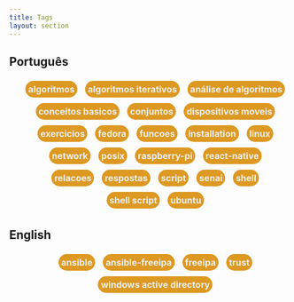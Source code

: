 ```yaml
---
title: Tags
layout: section
---
```



<style>
ul > li > a {
    border-radius: 15px 15px;
    background-color: #d92;
    color: #f0f0f0;
    font-weight: bolder;
    text-align: center;
    padding: 5px;
    font-size: 16px;
    text-decoration: none;
    white-space: nowrap;
    line-height: 20px;
}
ul > li {
    list-style: none;
    display: inline-block;
    padding: 5px;
    margin: 5px auto;
    line-height: 20px;
}
ul {
    margin: 0 auto;
    text-align: center;
}
</style>


## Português
* [algoritmos](algoritmos)
* [algoritmos iterativos](algoritmos_iterativos)
* [análise de algoritmos](análise_de_algoritmos)
* [conceitos basicos](conceitos_basicos)
* [conjuntos](conjuntos)
* [dispositivos moveis](dispositivos_moveis)
* [exercicios](exercicios)
* [fedora](fedora)
* [funcoes](funcoes)
* [installation](installation)
* [linux](linux)
* [network](network)
* [posix](posix)
* [raspberry-pi](raspberry-pi)
* [react-native](react-native)
* [relacoes](relacoes)
* [respostas](respostas)
* [script](script)
* [senai](senai)
* [shell](shell)
* [shell script](shell_script)
* [ubuntu](ubuntu)

## English
* [ansible](ansible)
* [ansible-freeipa](ansible-freeipa)
* [freeipa](freeipa)
* [trust](trust)
* [windows active directory](windows_active_directory)

